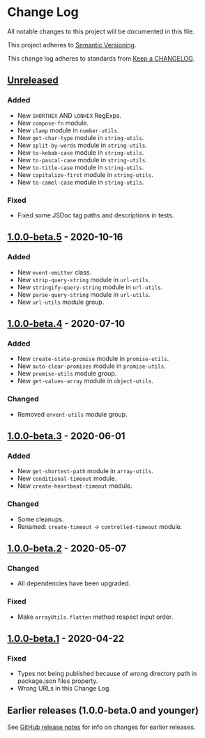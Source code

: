 # Change Log

All notable changes to this project will be documented in this file.

This project adheres to [Semantic Versioning](https://semver.org).

This change log adheres to standards from [Keep a CHANGELOG](https://keepachangelog.com).

## [Unreleased]

### Added
- New `SHORTHEX` AND `LONHEX` RegExps.
- New `compose-fn` module.
- New `clamp` module in `number-utils`.
- New `get-char-type` module in `string-utils`.
- New `split-by-words` module in `string-utils`.
- New `to-kebab-case` module in `string-utils`.
- New `to-pascal-case` module in `string-utils`.
- New `to-title-case` module in `string-utils`.
- New `capitalize-first` module in `string-utils`.
- New `to-camel-case` module in `string-utils`.

### Fixed
- Fixed some JSDoc tag paths and descriptions in tests.

## [1.0.0-beta.5] - 2020-10-16

### Added
- New `event-emitter` class.
- New `strip-query-string` module in `url-utils`.
- New `stringify-query-string` module in `url-utils`.
- New `parse-query-string` module in `url-utils`.
- New `url-utils` module group.

## [1.0.0-beta.4] - 2020-07-10

### Added
- New `create-state-promise` module in `promise-utils`.
- New `auto-clear-promises` module in `promise-utils`.
- New `promise-utils` module group.
- New `get-values-array` module in `object-utils`.

### Changed
- Removed `envent-utils` module group.

## [1.0.0-beta.3] - 2020-06-01

### Added
- New `get-shortest-path` module in `array-utils`.
- New `conditional-timeout` module.
- New `create-heartbeat-timeout` module.

### Changed
- Some cleanups.
- Renamed: `create-timeout` -> `controlled-timeout` module.

## [1.0.0-beta.2] - 2020-05-07

### Changed
- All dependencies have been upgraded.

### Fixed
- Make `arrayUtils.flatten` method respect input order.

## [1.0.0-beta.1] - 2020-04-22

### Fixed
- Types not being published because of wrong directory path in package.json files property.
- Wrong URLs in this Change Log.

## Earlier releases (1.0.0-beta.0 and younger)
See [GitHub release notes](https://github.com/codistica/codistica-js/releases?after=@codistica/core@1.0.0-beta.1)
for info on changes for earlier releases.

[Unreleased]: https://github.com/codistica/codistica-js/compare/@codistica/core@1.0.0-beta.5...HEAD
[1.0.0-beta.5]: https://github.com/codistica/codistica-js/compare/@codistica/core@1.0.0-beta.4...@codistica/core@1.0.0-beta.5
[1.0.0-beta.4]: https://github.com/codistica/codistica-js/compare/@codistica/core@1.0.0-beta.3...@codistica/core@1.0.0-beta.4
[1.0.0-beta.3]: https://github.com/codistica/codistica-js/compare/@codistica/core@1.0.0-beta.2...@codistica/core@1.0.0-beta.3
[1.0.0-beta.2]: https://github.com/codistica/codistica-js/compare/@codistica/core@1.0.0-beta.1...@codistica/core@1.0.0-beta.2
[1.0.0-beta.1]: https://github.com/codistica/codistica-js/compare/@codistica/core@1.0.0-beta.0...@codistica/core@1.0.0-beta.1
